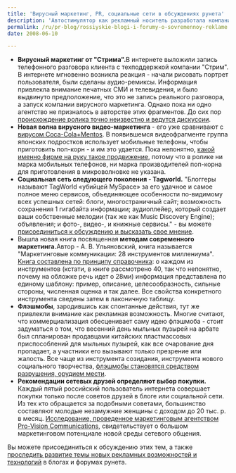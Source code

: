 ```yaml
---
title: 'Вирусный маркетинг, PR, социальные сети в обсуждениях рунета'
description: 'Автостимулятор как рекламный носитель разработала компания BMW и 10Tacle Studios. Игра распространяется бесплатно, и пользователи уже оценили хорошую графику. Но, поскольку продукт рекламный - в игре присутствует только одна машина, BMW M3 Challenge.'
permalink: /ru/pr-blog/rossiyskie-blogi-i-forumy-o-sovremennoy-reklame
date: 2008-06-10

---
```

<ul>
<li><strong>Вирусный маркетинг от "Стрима".</strong>В интернете выложили запись телефонного разговора клиента с техподдержкой компании "Стрим". В интернете мгновенно возникла реакция - начали рисовать портрет пользователя, были сделаны аудио-ремиксы. Информация привлекла внимание печатных СМИ и телевидения, и было выдвинуто предположение, что это не запись реального разговора, а запуск компании вирусного маркетинга. Однако пока ни одно агентство не призналось в авторстве этих фрагментов.  До сих пор <a href="http://fotojaber.ru/news/post79.html">происхождение ролика точно неизвестно и ведутся дискуссии</a>.</li>
<li><strong>Новая волна вирусного видео-маркетинга</strong> - его уже сравнивают с <a href="/ru/pr-blog/coca-cola-mentos-geyzer">вирусом Coca-Cola+Mentos</a>.  В появившемся видеофрагменте группа японских подростков использует мобильные телефоны, чтобы приготовить поп-корн - и им это удается. Пока непонятно, <a href="http://virusok.ru/?p=192#comments">какой именно фирме на руку такое продвижение</a>, потому что в ролике ни марка мобильных телефонов, ни марка производителей поп-корна для приготовления в микроволновке не указана.</li>
<li><strong>Социальная сеть следующего поколения - Tagworld.</strong> "Блоггеры называют TagWorld «убийцей MySpace» за его удачное и самое полное меню сервисов, объединяющее особенности по-видимому всех успешных сетей: блоги, многостраничный сайт; возможность сохранения 1 гигабайта информации; аудиоплейер, который создает ваши собственные мелодии (так же как Music Discovery Engine); объявления; и фото-, видео-, и книжные сервисы." - вы можете <a href="http://www.adme.ru/internet/2006/06/13/6741/">присоединиться к обсуждению и высказать свое мнение</a>. </li>
<li>Вышла новая книга посвященная<strong> методам современного маркетинга.</strong>Автор -  А. В. Ульяновский, книга называется "Маркетинговые коммуникации: 28 инструментов миллениума". <a href="http://andrey-misyuk.livejournal.com/46850.html">Книга составлена по принципу справочника</a>: о каждом из инструментов (кстати, в книге рассмотрено 40, так что непонятно, почему на обложке речь идет о 28ми) информация представлена по единому шаблону: пример, описание, целесообразность, сильные стороны, численная оценка и так далее. Все свойства конкретного инструмента сведены затем в лаконичную таблицу. </li>
<li><strong>Флэшмобы</strong>, зародившись как спонтанные действия, тут же привлекли внимание как рекламная возможность. Многие считают, что коммерциализация обесценивает саму идею флэшмоба - стоит задуматься о том, что весенний день мыльных пузырей на арбате был спланирован продавцами китайских пластмассовых приспособлений для мыльных пузырей, как все очарование дня пропадает, а участники его вызывают только презрение или жалость. Все чаще из инструмента созидания, инструмента нового социального творчества, <a href="http://uncle-doc.livejournal.com/43077.html">флэшмобы становятся средством разрушения, орудием мести</a>.</li>
<li><strong>Рекомендации сетевых друзей определяют выбор покупки.</strong> Каждый пятый российский пользователь интернета совершает покупки только после советов друзей в блоге или социальной сети. Из тех кто обращается за подобными советами, большинство составляют молодые незамужние женщины с доходом до 20 тыс. р. в месяц.  <a href="http://www.marketing-and-advertising-internet.info/go/?http://www.rb.ru/topstory/business/2008/06/06/233012.html">Исследование, проведенное маркетинговым агентством Pro-Vision Communications</a>, свидетельствует о большом маркетинговом потенциале новой среды сетевого общения.  </li>
</ul>


Вы можете присоединиться к обсуждению этих тем, а также <a href="/ru/pr-blog/review/2008/22-05">проследить развитие темы новых рекламных возможностей и технологий</a> в блогах и форумах рунета.

